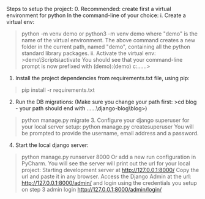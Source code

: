 Steps to setup the project:
0. Recommended: create first a virtual environment for python
In the command-line of your choice:
i. Create a virtual env:
>python -m venv demo or
>python3 -m venv demo where "demo" is the name of the virtual environment.
The above command creates a new folder in the current path, named "demo", containing all the python standard
library packages.
ii. Activate the virtual env: >demo\Scripts\activate
You should see that your command-line prompt is now prefixed with (demo):(demo) c:\...\...\>
1. Install the project dependencies from requirements.txt file, using pip:
>pip install -r requirements.txt
2. Run the DB migrations: (Make sure you change your path first: >cd blog - your path should end with
......\django-blog\blog>)
>python manage.py migrate
> 3. Configure your django superuser for your local server setup:
>python manage.py createsuperuser
You will be prompted to provide the username, email address and a password.
4. Start the local django server:
 >python manage.py runserver 8000
Or add a new run configuration in PyCharm.
You will see the server will print out the url for your local project: Starting development server at
http://127.0.0.1:8000/
Copy the url and paste it in any browser. Access the Django Admin at the url: http://127.0.0.1:8000/admin/ and
login using the credentials you setup on step 3 
 >admin login http://127.0.0.1:8000/admin/login/ 
